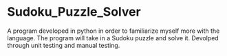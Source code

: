 # Sudoku_Puzzle_Solver
 A program developed in python in order to familiarize myself more with the language. The program will take in a Sudoku puzzle and solve it. Devolped through unit testing and manual testing.
